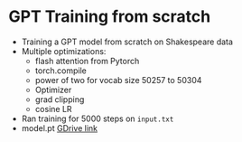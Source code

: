 # GPT Training from scratch

- Training a GPT model from scratch on Shakespeare data
- Multiple optimizations:
  - flash attention from Pytorch
  - torch.compile
  - power of two for vocab size 50257 to 50304
  - Optimizer
  - grad clipping 
  - cosine LR
- Ran training for 5000 steps on `input.txt` 
- model.pt [GDrive link](https://drive.google.com/file/d/11uCyn_PwFyP43t35ongpaLVfXDTKYTV9/view?usp=share_link)
